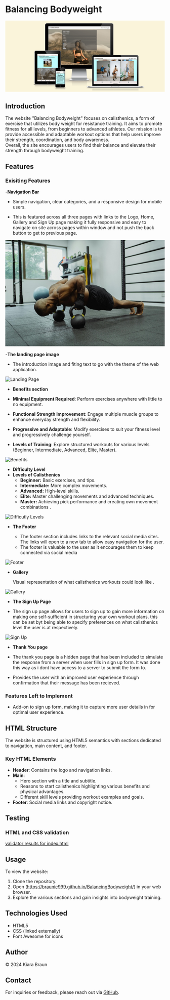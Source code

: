 # Balancing Bodyweight

![Response Mockup](./assets/docs/responsive.displays.png)

## Introduction

The website "Balancing Bodyweight" focuses on calisthenics, a form of exercise that utilizes body weight for resistance training. It aims to promote fitness for all levels, from beginners to advanced athletes. Our mission is to provide accessible and adaptable workout options that help users improve their strength, coordination, and body awareness.  
Overall, the site encourages users to find their balance and elevate their strength through bodyweight training.

## Features

### Exisiting Features

  -__Navigation Bar__

- Simple navigation, clear categories, and a responsive design for mobile users.  

- This is featured across all three pages with links to the Logo, Home, Gallery and Sign Up page making it fully responsive and easy to navigate on site across pages within window and not push the back button to get to previous page.

![Nav Bar](./assets/images/elevated-push-up.jpg)

  -__The landing page image__

- The introduction image and fiting text to go with the theme of the web application.
  
![Landing Page]((https://braunie999.github.io/BalancingBodyweight/))

- __Benefits section__

- __Minimal Equipment Required__: Perform exercises anywhere with little to no equipment.  
- __Functional Strength Improvement__: Engage multiple muscle groups to enhance everyday strength and flexibility.  
- __Progressive and Adaptable__: Modify exercises to suit your fitness level and progressively challenge yourself.  
- __Levels of Training__: Explore structured workouts for various levels (Beginner, Intermediate, Advanced, Elite, Master).  

![Benefits]((https://braunie999.github.io/BalancingBodyweight/))

- __Difficulty Level__
- __Levels of Calisthenics__
  - __Beginner:__ Basic exercises, and tips.
  - __Intermediate:__ More complex movements.
  - __Advanced:__ High-level skills.
  - __Elite:__ Master challenging movements and advanced techniques.
  - __Master:__ Achieving pick performance and creating own movement combinations .

![Difficutly Levels]((https://braunie999.github.io/BalancingBodyweight/))

- __The Footer__

  - The footer section includes links to the relevant social media sites. The links will open to a new tab to allow easy navigation for the user.
  - The footer is valuable to the user as it encourages them to keep connected via social media

![Footer]((https://braunie999.github.io/BalancingBodyweight/))

- __Gallery__

  Visual representation of what calisthenics workouts could look like .  

![Gallery]((https://braunie999.github.io/BalancingBodyweight/))

- __The Sign Up Page__

- The sign up page allows for users to sign up to gain more information on making one self-sufficient in structuring your own workout plans. this can be set byt being able to specify preferences on what calisthenics level the user is at respectively.  

![Sign Up]((https://braunie999.github.io/BalancingBodyweight/))

- __Thank You page__

- The thank you page is a hidden page that has been included to simulate the response from a server when user fills in sign up form. It was done this way as i dont have access to a server to submit the form to.
- Provides the user with an improved user experience through confirmation that their message has been recieved.

### Features Left to Implement

- Add-on to sign up form, making it to capture more user details in for optimal user experience.

## HTML Structure  

The website is structured using HTML5 semantics with sections dedicated to navigation, main content, and footer.  

### Key HTML Elements  

- __Header__: Contains the logo and navigation links.  
- __Main__:  
  - Hero section with a title and subtitle.  
  - Reasons to start calisthenics highlighting various benefits and physical advantages.  
  - Different skill levels providing workout examples and goals.  
- __Footer__: Social media links and copyright notice.  

## Testing
### HTML and CSS validation
[validator results for index.html](https://validator.w3.org/nu/?doc=https%3A%2F%2Fbraunie999.github.io%2FBalancingBodyweight%2F)

## Usage  

To view the website:  

1. Clone the repository.  
2. Open (<https://braunie999.github.io/BalancingBodyweight/>) in your web browser.  
3. Explore the various sections and gain insights into bodyweight training.  

## Technologies Used  

- HTML5  
- CSS (linked externally)  
- Font Awesome for icons  

## Author  

© 2024 Kiara Braun  

## Contact  

For inquiries or feedback, please reach out via [GitHub](https://github.com/braunie999).  
